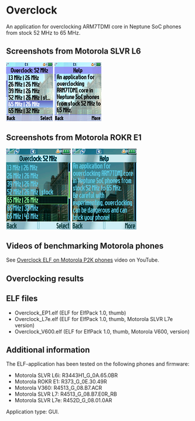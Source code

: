 Overclock
=========

An application for overclocking ARM7TDMI core in Neptune SoC phones from stock 52 MHz to 65 MHz.

## Screenshots from Motorola SLVR L6

![Screenshot of Overclock from Motorola L6 1](../images/Screenshot_Overclock_L6_1.png) ![Screenshot of Overclock from Motorola L6 2](../images/Screenshot_Overclock_L6_2.png)

## Screenshots from Motorola ROKR E1

![Screenshot of Overclock from Motorola E1 1](../images/Screenshot_Overclock_E1_1.png) ![Screenshot of Overclock from Motorola E1 2](../images/Screenshot_Overclock_E1_2.png)

## Videos of benchmarking Motorola phones

See [Overclock ELF on Motorola P2K phones](https://www.youtube.com/TODO) video on YouTube.

## Overclocking results

## ELF files

* Overclock_EP1.elf (ELF for ElfPack 1.0, thumb)
* Overclock_L7e.elf (ELF for ElfPack 1.0, thumb, Motorola SLVR L7e version)
* Overclock_V600.elf (ELF for ElfPack 1.0, thumb, Motorola V600, version)

## Additional information

The ELF-application has been tested on the following phones and firmware:

* Motorola SLVR L6i: R3443H1_G_0A.65.0BR
* Motorola ROKR E1: R373_G_0E.30.49R
* Motorola V360: R4513_G_08.B7.ACR
* Motorola SLVR L7: R4513_G_08.B7.E0R_RB
* Motorola SLVR L7e: R452D_G_08.01.0AR

Application type: GUI.
